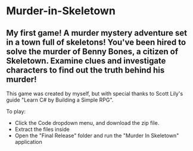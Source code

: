 # Murder-in-Skeletown
## My first game! A murder mystery adventure set in a town full of skeletons! You've been hired to solve the murder of Benny Bones, a citizen of Skeletown. Examine clues and investigate characters to find out the truth behind his murder!

This game was created by myself, but with special thanks to Scott Lily's guide "Learn C# by Building a Simple RPG".

To play:
- Click the Code dropdown menu, and download the zip file.
- Extract the files inside
- Open the "Final Release" folder and run the "Murder In Skeletown" application

